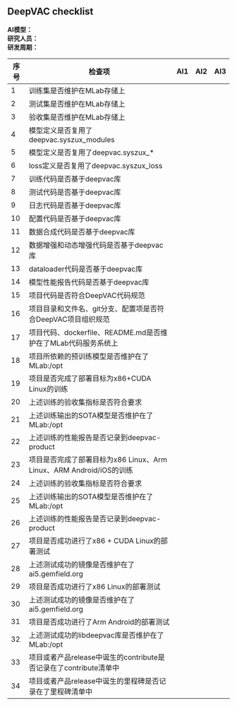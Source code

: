## DeepVAC checklist
**AI模型：**  
**研究人员：**  
**研发周期：**

| 序号 | 检查项      |  AI1 |AI2 |AI3 |
|----|-------------|---------|----|----|
| 1 | 训练集是否维护在MLab存储上 |         |||
| 2 | 测试集是否维护在MLab存储上 |         |||
| 3 | 验收集是否维护在MLab存储上 |         |||
| 4 | 模型定义是否复用了deepvac.syszux_modules |         |||
| 5 | 模型定义是否复用了deepvac.syszux_* |         |||
| 6 | loss定义是否复用了deepvac.syszux_loss |         |||
| 7 | 训练代码是否基于deepvac库 |         |||
| 8 | 测试代码是否基于deepvac库 |         |||
| 9 | 日志代码是否基于deepvac库    |         |||
|10 | 配置代码是否基于deepvac库    |         |||
|11 | 数据合成代码是否基于deepvac库    |         |||
|12 | 数据增强和动态增强代码是否基于deepvac库    |         |||
|13 | dataloader代码是否基于deepvac库      |         |||
|14 | 模型性能报告代码是否基于deepvac库    |         |||
|15 | 项目代码是否符合DeepVAC代码规范     |         |||
|16 | 项目目录和文件名、git分支、配置项是否符合DeepVAC项目组织规范    |         |||
|17 | 项目代码、dockerfile、README.md是否维护在了MLab代码服务系统上    |         |||
|18 | 项目所依赖的预训练模型是否维护在了MLab:/opt   |         |||
|19 | 项目是否完成了部署目标为x86+CUDA Linux的训练     |         |||
|20 | 上述训练的验收集指标是否符合要求    |         |||
|21 | 上述训练输出的SOTA模型是否维护在了MLab:/opt    |         |||
|22 | 上述训练的性能报告是否记录到deepvac-product     |         |||
|23 | 项目是否完成了部署目标为x86 Linux、Arm Linux、ARM Android/iOS的训练     |        |||
|24 | 上述训练的验收集指标是否符合要求    |         |||
|25 | 上述训练输出的SOTA模型是否维护在了MLab:/opt    |         |||
|26 | 上述训练的性能报告是否记录到deepvac-product     |         |||
|27 | 项目是否成功进行了x86 + CUDA Linux的部署测试    |         |||
|28 | 上述测试成功的镜像是否维护在了ai5.gemfield.org    |         |||
|29 | 项目是否成功进行了x86 Linux的部署测试     |         |||
|30 | 上述测试成功的镜像是否维护在了ai5.gemfield.org     |         |||
|31 | 项目是否成功进行了Arm Android的部署测试     |         |||
|32 | 上述测试成功的libdeepvac库是否维护在了MLab:/opt     |         |||
|33 | 项目或者产品release中诞生的contribute是否记录在了contribute清单中   |     |||
|34 | 项目或者产品release中诞生的里程碑是否记录在了里程碑清单中     |         |||
